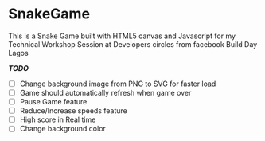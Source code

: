 # SnakeGame

This is a Snake Game built with HTML5 canvas and Javascript for my Technical Workshop Session at Developers circles from facebook Build Day Lagos

_**TODO**_

- [ ] Change background image from PNG to SVG for faster load
- [ ] Game should automatically refresh when game over
- [ ] Pause Game feature
- [ ] Reduce/Increase speeds feature
- [ ] High score in Real time
- [ ] Change background color
